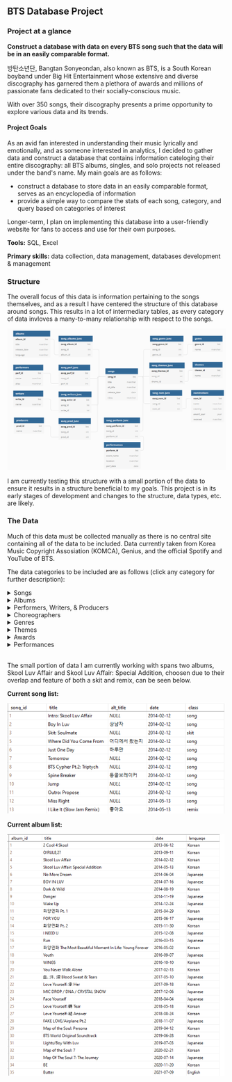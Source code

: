 ## BTS Database Project

### Project at a glance
**Construct a database with data on every BTS song such that the data will be in an easily comparable format.** 

방탄소년단, Bangtan Sonyeondan, also known as BTS, is a South Korean boyband under Big Hit Entertainment whose extensive and diverse discography has garnered them a plethora of awards and millions of passionate fans dedicated to their socially-conscious music. 

With over 350 songs, their discography presents a prime opportunity to explore various data and its trends.

#### Project Goals
As an avid fan interested in understanding their music lyrically and emotionally, and as someone interested in analytics, I decided to gather data and construct a database that contains information cateloging their entire discography: all BTS albums, singles, and solo projects not released under the band's name. My main goals are as follows:
- construct a database to store data in an easily comparable format, serves as an encyclopedia of information
- provide a simple way to compare the stats of each song, category, and query based on categories of interest

Longer-term, I plan on implementing this database into a user-friendly website for fans to access and use for their own purposes.

**Tools:** SQL, Excel

**Primary skills:** data collection, data management, databases development & management 
  
### Structure
The overall focus of this data is information pertaining to the songs themselves, and as a result I have centered the structure of this database around songs. This results in a lot of intermediary tables, as every category of data invloves a many-to-many relationship with respect to the songs. 

 <img src="images/btsdata.png" width=600>

I am currently testing this structure with a small portion of the data to ensure it results in a structure beneficial to my goals. This project is in its early stages of development and changes to the structure, data types, etc. are likely.

### The Data
Much of this data must be collected manually as there is no central site containing all of the data to be included. Data currently taken from Korea Music Copyright Assosiation (KOMCA), Genius, and the official Spotify and YouTube of BTS.

The data categories to be included are as follows (click any category for further description):

<details> 
   <summary> Songs </summary>

There are over 350 songs to be included in this database, taking into consideration all original published singles and albums, remixes, and solo projects created by the members outside of BTS. This table contains has the columns title, alternate title, release date, and class.

<br> 
  
Many songs have multiple titles depending on the language and translation; the song "뱁새" ("Baepsae") for example, can also be called "Crow-Tit", "Try-Hard", or "Silver Spoon" due to the many translations and transliterations of the Korean title. I will use the most common title and translations where necessary, but I may add a table for alternate titles in the future.

<br>
  
Some songs have a remix (or several) which changes the overall genre of the original song, as well as having a different release date. I considered making remixes their own separate table with another many to many relationship, but I decided to use a classification column within songs instead. Then I can still sort by class to find all remixes, or by title to find all remixes of a song/to see if a song has a remix. The "class" column is this classification where there are three potential types of tracks: song (a traditional original song), skit (a spoken word track, usually featuring a conversation between the members), and remix (a remix of an original song).
  
<br>
  
Current songlist:
  
<br>
  
<img src="images/songsbts.png" width=500>
  
<br>

Songs frequently appear on multiple albums (and albums contain multiple songs, of course) so a many-to-many relationship is required between songs and albums.

</details>

<details> 
  <summary> Albums </summary>

There are 32 official albums created by BTS: 17 where the primary language is Korean, 14 in Japanese, and 1 in English. Non-BTS albums to be included are not yet on this table. 
  
  <br>
  
Current album list:
  
  <br>
  
<img src="images/albums_test.png" width=500>
</details>

<details> 
   <summary> Performers, Writers, & Producers </summary>
  
While the band has 7 members, not all are featured on every song; units such as rap-line and vocal-line, as well as other random groupings, solos, and separate artist features are common on most albums. 
This table begins with the 7 members, then common features (usually from within the company), then external features. 

The writers and producers overlap substantially (with the performers as well) so there is potential for turning these 3 into one table. However, the intermediary table would likely end up being very large with the possibility of 20 attributes per song, so for now they are separate tables.
</details>

<details> 
   <summary> Choreographers </summary> 
  
Many songs have choreography and i would like to credit those involved, but it is surprisingly difficult to find this information so it has been left out until I can find a reliable source.
</details>

<details> 
   <summary> Genres </summary> 
  
While the whole of bts' discography, especially when considered in contexts with other artists, is classified as kpop and sometimes hip-hop, dance pop, etc., their music has a variety of influences that are important for me to distinguish. Thus categorization is a bit subjective and given my lack of music genre knowledge, I will be asking others for their input via social media.
I could simplify this by having only one primary genre per song, but this wouldn't encapsulate the variety of influences within BTS's music, and also wouldn't allow for accurate search results when looking for or comparing songs.
</details>

<details> 
   <summary> Themes </summary> 
  
This is another subjective categorization which describes the overall motifs within each song. Songs will have more than one in general due to the complex themes and lyricism, as well as for ease of comparison.
</details>

<details> 
   <summary> Awards </summary> 
  
Many songs, especially title tracks, have been nominated for awards across several countries from the Melon Music Awards in Korea to the Grammies in the US.
songs nominated for awards in several countries by different academies, whether the award was received 
</details>
 
<details> 
   <summary> Performances </summary> 
  
I would like to know where and when each song has been performed live for fans on tours, concerts, award shows, and other events. There are many songs which have never been performed live and I want to be able to differentiate these, as well as see how often they perform certain songs. Sifting through nearly 10 years of information is going to take a while, so this category is on hold while I work on others.
</details>

<br>

The small portion of data I am currently working with spans two albums, Skool Luv Affair and Skool Luv Affair: Special Addition, choosen due to their overlap and feature of both a skit and remix, can be seen below.

**Current song list:**

<img src="images/songsbts.png" width=500>

**Current album list:**

<img src="images/albums_test.png" width=500>

